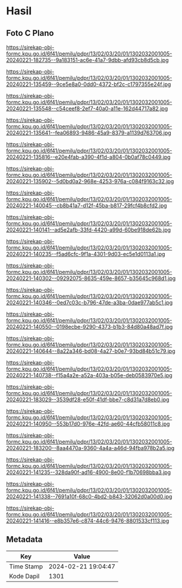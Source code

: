 # Hasil

## Foto C Plano

https://sirekap-obj-formc.kpu.go.id/6f41/pemilu/pdpr/13/02/03/20/01/1302032001005-20240221-182735--9a183151-ac6e-41a7-9dbb-afd93cb8d5cb.jpg

https://sirekap-obj-formc.kpu.go.id/6f41/pemilu/pdpr/13/02/03/20/01/1302032001005-20240221-135459--9ce5e8a0-0dd0-4372-bf2c-c1797355e24f.jpg

https://sirekap-obj-formc.kpu.go.id/6f41/pemilu/pdpr/13/02/03/20/01/1302032001005-20240221-135548--c54ceef8-2ef7-40a0-a11e-162d44717a82.jpg

https://sirekap-obj-formc.kpu.go.id/6f41/pemilu/pdpr/13/02/03/20/01/1302032001005-20240221-135641--fea06893-9486-45a9-8379-a1139d763706.jpg

https://sirekap-obj-formc.kpu.go.id/6f41/pemilu/pdpr/13/02/03/20/01/1302032001005-20240221-135816--e20e4fab-a390-4f1d-a804-0b0af78c0449.jpg

https://sirekap-obj-formc.kpu.go.id/6f41/pemilu/pdpr/13/02/03/20/01/1302032001005-20240221-135902--5d0bd0a2-968e-4253-976a-c084f9163c32.jpg

https://sirekap-obj-formc.kpu.go.id/6f41/pemilu/pdpr/13/02/03/20/01/1302032001005-20240221-140045--cb8b41a7-d12f-45ba-b817-29fcf4b8cfd2.jpg

https://sirekap-obj-formc.kpu.go.id/6f41/pemilu/pdpr/13/02/03/20/01/1302032001005-20240221-140141--ad5e2afb-33fd-4420-a99d-60be918de62b.jpg

https://sirekap-obj-formc.kpu.go.id/6f41/pemilu/pdpr/13/02/03/20/01/1302032001005-20240221-140235--f5ad6cfc-9f1a-4301-9d03-ec5e1d0113a1.jpg

https://sirekap-obj-formc.kpu.go.id/6f41/pemilu/pdpr/13/02/03/20/01/1302032001005-20240221-140302--09292075-8635-459e-8657-b35645c968d1.jpg

https://sirekap-obj-formc.kpu.go.id/6f41/pemilu/pdpr/13/02/03/20/01/1302032001005-20240221-140346--0ed7c03c-b796-47de-a3ba-0dae977ab5c1.jpg

https://sirekap-obj-formc.kpu.go.id/6f41/pemilu/pdpr/13/02/03/20/01/1302032001005-20240221-140550--0198ecbe-9290-4373-b1b3-84d80a48ad7f.jpg

https://sirekap-obj-formc.kpu.go.id/6f41/pemilu/pdpr/13/02/03/20/01/1302032001005-20240221-140644--8a22a346-bd08-4a27-b0e7-93bd84b51c79.jpg

https://sirekap-obj-formc.kpu.go.id/6f41/pemilu/pdpr/13/02/03/20/01/1302032001005-20240221-140738--f15a4a2e-a52a-403a-b05e-deb0583970e5.jpg

https://sirekap-obj-formc.kpu.go.id/6f41/pemilu/pdpr/13/02/03/20/01/1302032001005-20240221-183029--3539df28-e50f-41df-bbe7-c8d31a7d8eb0.jpg

https://sirekap-obj-formc.kpu.go.id/6f41/pemilu/pdpr/13/02/03/20/01/1302032001005-20240221-140950--553b17d0-976e-42fd-ae60-44cfb58011c8.jpg

https://sirekap-obj-formc.kpu.go.id/6f41/pemilu/pdpr/13/02/03/20/01/1302032001005-20240221-183200--8aa4470a-9360-4a4a-a46d-94fba978b2a5.jpg

https://sirekap-obj-formc.kpu.go.id/6f41/pemilu/pdpr/13/02/03/20/01/1302032001005-20240221-141235--328da90f-ad16-4900-8e00-f1b70698bba3.jpg

https://sirekap-obj-formc.kpu.go.id/6f41/pemilu/pdpr/13/02/03/20/01/1302032001005-20240221-141338--7691a10f-68c0-4bd2-b843-32062d0a00d0.jpg

https://sirekap-obj-formc.kpu.go.id/6f41/pemilu/pdpr/13/02/03/20/01/1302032001005-20240221-141416--e8b357e6-c874-44c6-9476-8801533cf113.jpg


## Metadata

| Key        | Value               |
| ---------- | ------------------- |
| Time Stamp | 2024-02-21 19:04:47 |
| Kode Dapil | 1301                |



